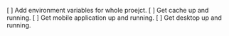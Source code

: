 [ ] Add environment variables for whole proejct.
[ ] Get cache up and running.
[ ] Get mobile application up and running.
[ ] Get desktop up and running.